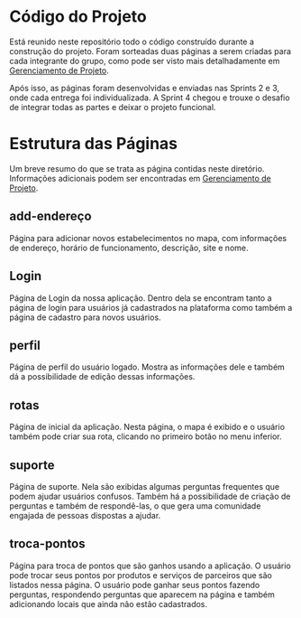 # Código do Projeto

Está reunido neste repositório todo o código construído durante a construção do projeto. Foram sorteadas duas páginas a serem criadas para cada integrante do grupo, como pode ser visto mais detalhadamente em [Gerenciamento de Projeto](../Documentacao/5-Gerenciamento-Projeto.md).

Após isso, as páginas foram desenvolvidas e enviadas nas Sprints 2 e 3, onde cada entrega foi individualizada. A Sprint 4 chegou e trouxe o desafio de integrar todas as partes e deixar o projeto funcional.

# Estrutura das Páginas

Um breve resumo do que se trata as página contidas neste diretório. Informações adicionais podem ser encontradas em [Gerenciamento de Projeto](../Documentacao/5-Gerenciamento-Projeto.md).

## **add-endereço**

 Página para adicionar novos estabelecimentos no mapa, com informações de endereço, horário de funcionamento, descrição, site e nome.

## **Login**

 Página de Login da nossa aplicação. Dentro dela se encontram tanto a página de login para usuários já cadastrados na plataforma como também a página de cadastro para novos usuários.

## **perfil**

 Página de perfil do usuário logado. Mostra as informações dele e também dá a possibilidade de edição dessas informações.

## **rotas**

 Página de inicial da aplicação. Nesta página, o mapa é exibido e o usuário também pode criar sua rota, clicando no primeiro botão no menu inferior.

## **suporte**

 Página de suporte. Nela são exibidas algumas perguntas frequentes que podem ajudar usuários confusos. Também há a possibilidade de criação de perguntas e também de respondê-las, o que gera uma comunidade engajada de pessoas dispostas a ajudar.

## **troca-pontos**

 Página para troca de pontos que são ganhos usando a aplicação. O usuário pode trocar seus pontos por produtos e serviços de parceiros que são listados nessa página. O usuário pode ganhar seus pontos fazendo perguntas, respondendo perguntas que aparecem na página e também adicionando locais que ainda não estão cadastrados.
